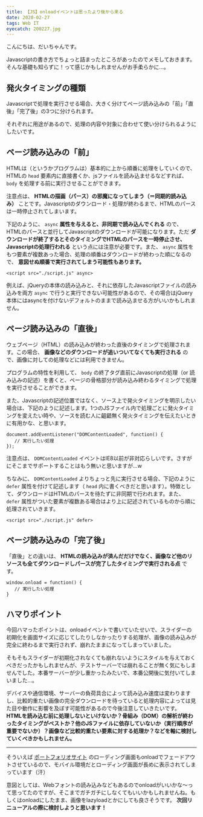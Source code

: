```yaml
---
title: 【JS】onloadイベントは思ったより後から来る
date: 2020-02-27
tags: Web IT
eyecatch: 200227.jpg
---
```


こんにちは、だいちゃんです。

Javascriptの書き方でちょっと詰まったところがあったのでメモしておきます。そんな基礎も知らずに！って感じかもしれませんがお手柔らかに...。

## 発火タイミングの種類

Javascriptで処理を実行させる場合、大きく分けてページ読み込みの「前」「直後」「完了後」の3つに分けられます。

それぞれに用途があるので、処理の内容や対象に合わせて使い分けられるようにしたいです。

## ページ読み込みの「前」

HTMLは（というかプログラムは）基本的に上から順番に処理をしていくので、HTMLの `head` 要素内に直接書くか、jsファイルを読み込ませるなどすれば、 `body` を処理する前に実行させることができます。

注意点は、 **HTMLの描画（パース）の邪魔になってしまう（＝同期的読み込み）** ことです。Javascriptのダウンロード・処理が終わるまで、HTMLのパースは一時停止されてしまいます。

下記のように、 `async` **属性を与えると、非同期で読み込んでくれる** ので、HTMLのパースと並行してJavascriptのダウンロードが可能になります。ただ **ダウンロードが終了するとそのタイミングでHTMLのパースを一時停止させ、Javascriptの処理行われる** という点には注意が必要です。また、 `async` 属性をもつ要素が複数あった場合、処理の順番はダウンロードが終わった順になるので、 **意図せぬ順番で実行されてしまう可能性もあります。**

```
<script src="./script.js" async>
```

例えば、jQueryの本体の読み込みと、それに依存したJavascriptファイルの読み込みを両方 `async` で行うと実行できない可能性があるので、その場合はjQuery本体にはasyncを付けないデフォルトのままで読み込ませる方がいいかもしれません。

## ページ読み込みの「直後」

ウェブページ（HTML）の読み込みが終わった直後のタイミングで処理されます。この場合、 **画像などのダウンロードが追いついてなくても実行される** ので、画像に対しての処理などには利用できません。

プログラムの特性を利用して、 `body` の終了タグ直前にJavascriptの処理（or 読み込みの記述）を書くと、ページの骨格部分が読み込み終わるタイミングで処理を実行させることができます。

また、Javascriptの記述位置ではなく、ソース上で発火タイミングを明示したい場合は、下記のように記述します。1つのJSファイル内で処理ごとに発火タイミングを変えたい時や、ソースを読む人に齟齬無く発火タイミングを伝えたいときに有用かな、と思います。

```
document.addEventListener("DOMContentLoaded", function() {
   // 実行したい処理
});
```

注意点は、 `DOMContentLoaded` イベントはIE8以前が非対応らしいです。さすがにそこまでサポートすることはもう無いと思いますが...w

ちなみに、 `DOMContentLoaded` よりちょっと先に実行させる場合、下記のように `defer` 属性を付けて記述します（ `head` 内に書くべきだと思います）。特徴として、ダウンロードはHTMLのパースを待たずに非同期で行われます。また、 `defer` 属性がついた要素が複数ある場合はより上に記述されているものから順に処理されていきます。

```
<script src="./script.js" defer>
```

## ページ読み込みの「完了後」

「直後」との違いは、 **HTMLの読み込みが済んだだけでなく、画像など他のリソースも全てダウンロードしパースが完了したタイミングで実行される点** です。

```
window.onload = function() {
   // 実行したい処理
}
```

## ハマりポイント

今回ハマったポイントは、onloadイベントで書いていたせいで、スライダーの初期化を画面サイズに応じてしたりしなかったりする処理が、画像の読み込みが完全に終わるまで実行されず、崩れたままになってしまっていました。

そもそもスライダーが初期化されなくても崩れないようにスタイルを与えておくべきだったかもしれませんが、テストサーバーでは崩れることが無く気にもしませんでした。本番サーバーが少し重かったみたいで、本番公開後に気付いてしまいました...。

デバイスや通信環境、サーバーの負荷具合によって読み込み速度は変わりますし、比較的重たい画像の完全ダウンロードを待っていると処理内容によっては見た目や動作に影響を及ぼす可能性があるので今後注意していきたいです。 **HTMLを読み込む前に処理しないといけないか？骨組み（DOM）の解析が終わったタイミングがベストか？他のJSファイルに依存していないか（実行順序が重要でないか）？画像など比較的重たい要素に対する処理か？などを軸に検討していくべきかもしれません。**

-----

そういえば [ポートフォリオサイト](https://udcxx.me/) のローディング画面もonloadでフェードアウトさせているので、モバイル環境だとローディング画面が長めに表示されてしまっています（汗）

意図としては、Webフォントの読み込みなどもあるのでonloadがいいかな〜って思ってたのですが、そこまでガチガチにしなくてもいいかもしれませんね。もしくはonloadにしたまま、画像をlazyloadとかにしても良さそうです。 **次回リニューアルの際に検討しようと思います！**
